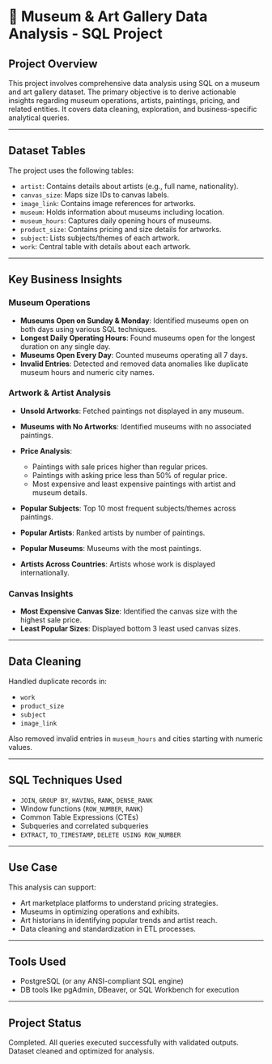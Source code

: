 # 🎨 Museum & Art Gallery Data Analysis - SQL Project

##  Project Overview

This project involves comprehensive data analysis using SQL on a museum and art gallery dataset. The primary objective is to derive actionable insights regarding museum operations, artists, paintings, pricing, and related entities. It covers data cleaning, exploration, and business-specific analytical queries.

---

##  Dataset Tables

The project uses the following tables:

* `artist`: Contains details about artists (e.g., full name, nationality).
* `canvas_size`: Maps size IDs to canvas labels.
* `image_link`: Contains image references for artworks.
* `museum`: Holds information about museums including location.
* `museum_hours`: Captures daily opening hours of museums.
* `product_size`: Contains pricing and size details for artworks.
* `subject`: Lists subjects/themes of each artwork.
* `work`: Central table with details about each artwork.

---

##  Key Business Insights

###  Museum Operations

* **Museums Open on Sunday & Monday**: Identified museums open on both days using various SQL techniques.
* **Longest Daily Operating Hours**: Found museums open for the longest duration on any single day.
* **Museums Open Every Day**: Counted museums operating all 7 days.
* **Invalid Entries**: Detected and removed data anomalies like duplicate museum hours and numeric city names.

###  Artwork & Artist Analysis

* **Unsold Artworks**: Fetched paintings not displayed in any museum.
* **Museums with No Artworks**: Identified museums with no associated paintings.
* **Price Analysis**:

  * Paintings with sale prices higher than regular prices.
  * Paintings with asking price less than 50% of regular price.
  * Most expensive and least expensive paintings with artist and museum details.
* **Popular Subjects**: Top 10 most frequent subjects/themes across paintings.
* **Popular Artists**: Ranked artists by number of paintings.
* **Popular Museums**: Museums with the most paintings.
* **Artists Across Countries**: Artists whose work is displayed internationally.

###  Canvas Insights

* **Most Expensive Canvas Size**: Identified the canvas size with the highest sale price.
* **Least Popular Sizes**: Displayed bottom 3 least used canvas sizes.

---

##  Data Cleaning

Handled duplicate records in:

* `work`
* `product_size`
* `subject`
* `image_link`

Also removed invalid entries in `museum_hours` and cities starting with numeric values.

---

##  SQL Techniques Used

* `JOIN`, `GROUP BY`, `HAVING`, `RANK`, `DENSE_RANK`
* Window functions (`ROW_NUMBER`, `RANK`)
* Common Table Expressions (CTEs)
* Subqueries and correlated subqueries
* `EXTRACT`, `TO_TIMESTAMP`, `DELETE USING ROW_NUMBER`

---

##  Use Case

This analysis can support:

* Art marketplace platforms to understand pricing strategies.
* Museums in optimizing operations and exhibits.
* Art historians in identifying popular trends and artist reach.
* Data cleaning and standardization in ETL processes.

---

##  Tools Used

* PostgreSQL (or any ANSI-compliant SQL engine)
* DB tools like pgAdmin, DBeaver, or SQL Workbench for execution

---

##  Project Status

Completed. All queries executed successfully with validated outputs. Dataset cleaned and optimized for analysis.
